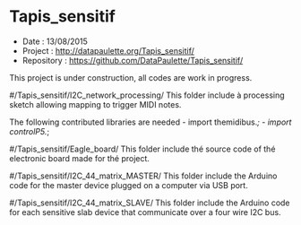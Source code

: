 # Tapis_sensitif

 - Date : 13/08/2015
 - Project : http://datapaulette.org/Tapis_sensitif/
 - Repository : https://github.com/DataPaulette/Tapis_sensitif/
 
This project is under construction, all codes are work in progress. 

#/Tapis_sensitif/I2C_network_processing/
This folder include à processing sketch allowing mapping to trigger MIDI notes.

The following contributed libraries are needed
	- import themidibus.*;
	- import controlP5.*;

#/Tapis_sensitif/Eagle_board/
This folder include thé source code of thé electronic board made for thé project.
	
#/Tapis_sensitif/I2C_44_matrix_MASTER/
This folder include the Arduino code for the master device plugged on a computer via USB port.

#/Tapis_sensitif/I2C_44_matrix_SLAVE/
This folder include the Arduino code for each sensitive slab device that communicate  over a four wire I2C bus.
